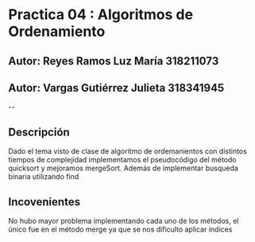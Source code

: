 # Practica 04 : Algoritmos de Ordenamiento
## Autor:  Reyes Ramos Luz María 318211073
## Autor: Vargas Gutiérrez Julieta 318341945
--
## Descripción

Dado el tema visto de clase de algoritmo de ordemanientos con distintos tiempos de complejidad
implementamos el pseudocódigo del método quicksort y mejoramos mergeSort. Además de implementar
busqueda binaria utilizando find

## Incovenientes

No hubo mayor problema implementando cada uno de los métodos, el único fue en el método merge ya 
que se nos dificulto aplicar indices
